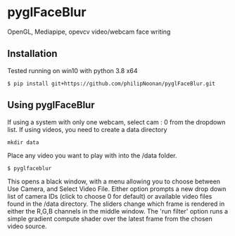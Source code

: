 # pyglFaceBlur

OpenGL, Mediapipe, opevcv video/webcam face writing
## Installation

Tested running on win10 with python 3.8 x64

```shell
$ pip install git+https://github.com/philipNoonan/pyglFaceBlur.git
```

## Using pyglFaceBlur

If using a system with only one webcam, select cam : 0 from the dropdown list.
If using videos, you need to create a data directory

```
mkdir data
```

Place any video you want to play with into the /data folder.

```
$ pyglfaceblur
```

This opens a black window, with a menu allowing you to choose between Use Camera, and Select Video File. Either option prompts a new drop down list of camera IDs (click to choose 0 for default) or available video files found in the /data directory.
The sliders change which frame is rendered in either the R,G,B channels in the middle window. The 'run filter' option runs a simple gradient compute shader over the latest frame from the chosen video source.
